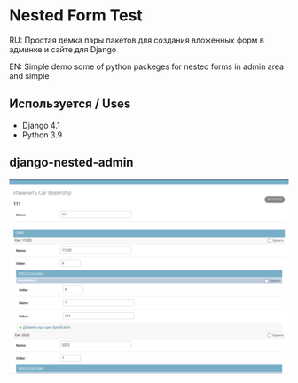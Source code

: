 # Nested Form Test
RU: Простая демка пары пакетов для создания вложенных форм в админке и сайте для Django

EN: Simple demo some of python packeges for nested forms in admin area and simple

## Используется / Uses
- Django 4.1
- Python 3.9

## django-nested-admin
![django-nested-admin](docs/nested_admin_form.png)
